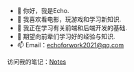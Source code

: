 - 👋 你好，我是Echo.
- 👀 我喜欢看电影，玩游戏和学习新知识.
- 🌱 我正在学习有关前端和后端开发的基础.
- 💞️ 期望向前辈们学习好的经验与知识.
- 📫 Email：echoforwork2021@qq.com

访问我的笔记：[Notes](../../../Notes)
